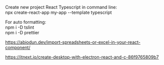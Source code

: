 Create new project React Typescript in command line:  
npx create-react-app my-app --template typescript

For auto formatting:  
npm i -D tslint  
npm i -D prettier

https://abiodun.dev/import-spreadsheets-or-excel-in-your-react-component/ 

https://itnext.io/create-desktop-with-electron-react-and-c-86f9765809b7
